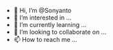 - 👋 Hi, I’m @Sonyanto
- 👀 I’m interested in ...
- 🌱 I’m currently learning ...
- 💞️ I’m looking to collaborate on ...
- 📫 How to reach me ...

<!---
Sonyanto/Sonyanto is a ✨ special ✨ repository because its `README.md` (this file) appears on your GitHub profile.
You can click the Preview link to take a look at your changes.
--->

